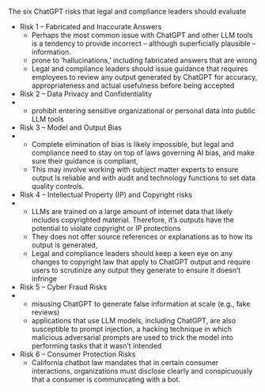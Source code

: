 The six ChatGPT risks that legal and compliance leaders should evaluate 
- Risk 1 – Fabricated and Inaccurate Answers
  - Perhaps the most common issue with ChatGPT and other LLM tools is a tendency to provide incorrect – although superficially plausible – information.
  - prone to ‘hallucinations,’ including fabricated answers that are wrong
  - Legal and compliance leaders should issue guidance that requires employees to review any output generated by ChatGPT for accuracy, appropriateness and actual usefulness before being accepted
- Risk 2 – Data Privacy and Confidentiality
- - prohibit entering sensitive organizational or personal data into public LLM tools
- Risk 3 – Model and Output Bias
- - Complete elimination of bias is likely impossible, but legal and compliance need to stay on top of laws governing AI bias, and make sure their guidance is compliant,
  - This may involve working with subject matter experts to ensure output Is reliable and with audit and technology functions to set data quality controls.
- Risk 4 – Intellectual Property (IP) and Copyright risks
- - LLMs are trained on a large amount of internet data that likely includes copyrighted material. Therefore, it’s outputs have the potential to violate copyright or IP protections
  - They does not offer source references or explanations as to how its output is generated,
  - Legal and compliance leaders should keep a keen eye on any changes to copyright law that apply to ChatGPT output and require users to scrutinize any output they generate to ensure it doesn’t infringe 
- Risk 5 – Cyber Fraud Risks
- - misusing ChatGPT to generate false information at scale (e.g., fake reviews)
  - applications that use LLM models, including ChatGPT, are also susceptible to prompt injection, a hacking technique in which malicious adversarial prompts are used to trick the model into performing tasks that it wasn’t intended
- Risk 6 – Consumer Protection Risks
  - California chatbot law mandates that in certain consumer interactions, organizations must disclose clearly and conspicuously that a consumer is communicating with a bot.
